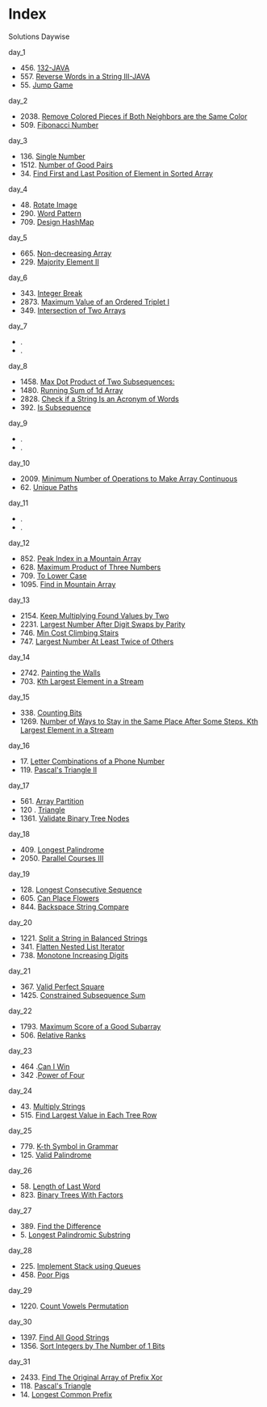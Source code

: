 # Index

Solutions Daywise

day_1
* 456\. [132-JAVA](https://github.com/shashank651156/75CodeStrong/blob/main/Code%20Challenges/132.java)
* 557\. [ Reverse Words in a String III-JAVA](https://github.com/shashank651156/75CodeStrong/blob/main/Code%20Challenges/557.java)
* 55\. [Jump Game](https://github.com/shashank651156/75CodeStrong/blob/main/Code%20Challenges/55-jumpGame.java)
  
day_2
* 2038\. [Remove Colored Pieces if Both Neighbors are the Same Color](https://github.com/shashank651156/75CodeStrong/blob/main/Code%20Challenges/day2/2038.java)
* 509\. [Fibonacci Number](https://github.com/shashank651156/75CodeStrong/blob/main/Code%20Challenges/day2/509_fibonacci.java)

day_3
* 136\. [Single Number](https://github.com/shashank651156/75CodeStrong/blob/main/Code%20Challenges/day%203/136_singleNumber.java)
* 1512\. [Number of Good Pairs](https://github.com/shashank651156/75CodeStrong/blob/main/Code%20Challenges/day%203/1512_numberOfGreatPairs.java)
* 34\. [Find First and Last Position of Element in Sorted Array](https://github.com/shashank651156/75CodeStrong/blob/main/Code%20Challenges/day%203/34.java)

day_4
* 48\. [Rotate Image](https://github.com/shashank651156/75CodeStrong/blob/main/Code%20Challenges/day%204/48.java)
* 290\. [Word Pattern](https://github.com/shashank651156/75CodeStrong/blob/main/Code%20Challenges/day%204/290.java)
* 709\. [Design HashMap](https://github.com/shashank651156/75CodeStrong/blob/main/Code%20Challenges/day%204/706.java)

day_5
* 665\. [Non-decreasing Array](https://github.com/shashank651156/75CodeStrong/blob/main/Code%20Challenges/day%205/665.java)
* 229\. [Majority Element II](https://github.com/shashank651156/75CodeStrong/blob/main/Code%20Challenges/day%205/229.java)

day_6
* 343\. [Integer Break](https://github.com/shashank651156/75CodeStrong/blob/main/Code%20Challenges/day%206/343.java)
* 2873\. [Maximum Value of an Ordered Triplet I](https://github.com/shashank651156/75CodeStrong/blob/main/Code%20Challenges/day%206/2873.java)
* 349\. [Intersection of Two Arrays](https://github.com/shashank651156/75CodeStrong/blob/main/Code%20Challenges/day%206/349.java)

day_7
* \. []()
* \. []()

day_8
* 1458\. [Max Dot Product of Two Subsequences:](https://github.com/shashank651156/75CodeStrong/blob/main/Code%20Challenges/day%208/1458.java)
* 1480\. [Running Sum of 1d Array](https://github.com/shashank651156/75CodeStrong/blob/main/Code%20Challenges/day%208/1480.java)
* 2828\. [Check if a String Is an Acronym of Words](https://github.com/shashank651156/75CodeStrong/blob/main/Code%20Challenges/day%208/2828.java)
* 392\. [Is Subsequence](https://github.com/shashank651156/75CodeStrong/blob/main/Code%20Challenges/day%208/392.java)

day_9
* \. []()
* \. []()

day_10
* 2009\. [Minimum Number of Operations to Make Array Continuous](https://github.com/shashank651156/75CodeStrong/blob/main/Code%20Challenges/day%2010/2009.java)
* 62\. [Unique Paths](https://github.com/shashank651156/75CodeStrong/blob/main/Code%20Challenges/day%2010/62.java)

day_11
* \. []()
* \. []()

day_12
* 852\. [Peak Index in a Mountain Array](https://github.com/shashank651156/75CodeStrong/blob/main/Code%20Challenges/day%2012/852.java)
* 628\. [Maximum Product of Three Numbers](https://github.com/shashank651156/75CodeStrong/blob/main/Code%20Challenges/day%2012/628.java)
* 709\. [To Lower Case](https://github.com/shashank651156/75CodeStrong/blob/main/Code%20Challenges/day%2012/709.java)
* 1095\. [Find in Mountain Array](https://github.com/shashank651156/75CodeStrong/blob/main/Code%20Challenges/day%2012/1095.java)

day_13
* 2154\. [Keep Multiplying Found Values by Two](https://github.com/shashank651156/75CodeStrong/blob/main/Code%20Challenges/day%2013/2154.java)
* 2231\. [Largest Number After Digit Swaps by Parity](https://github.com/shashank651156/75CodeStrong/blob/main/Code%20Challenges/day%2013/2231.java)
* 746\. [Min Cost Climbing Stairs](https://github.com/shashank651156/75CodeStrong/blob/main/Code%20Challenges/day%2013/746.java)
* 747\. [Largest Number At Least Twice of Others](https://github.com/shashank651156/75CodeStrong/blob/main/Code%20Challenges/day%2013/747.java)

day_14
* 2742\. [Painting the Walls](https://github.com/shashank651156/75CodeStrong/blob/main/Code%20Challenges/day%2014/2742.java)
* 703\. [Kth Largest Element in a Stream](https://github.com/shashank651156/75CodeStrong/blob/main/Code%20Challenges/day%2014/703.java)

day_15
* 338\. [Counting Bits](https://github.com/shashank651156/75CodeStrong/blob/main/Code%20Challenges/day%2015/338.java)
* 1269\. [Number of Ways to Stay in the Same Place After Some Steps. Kth Largest Element in a Stream](https://github.com/shashank651156/75CodeStrong/blob/main/Code%20Challenges/day%2015/1269.java)

day_16
* 17\. [Letter Combinations of a Phone Number](https://github.com/shashank651156/75CodeStrong/blob/main/Code%20Challenges/day%2016/17.java)
* 119\. [Pascal's Triangle II](https://github.com/shashank651156/75CodeStrong/blob/main/Code%20Challenges/day%2016/119.java)

day_17
* 561\. [Array Partition](https://github.com/shashank651156/75CodeStrong/blob/main/Code%20Challenges/day%2017/561.java)
* 120 \. [Triangle](https://github.com/shashank651156/75CodeStrong/blob/main/Code%20Challenges/day%2017/120.java)
* 1361\. [Validate Binary Tree Nodes](https://github.com/shashank651156/75CodeStrong/blob/main/Code%20Challenges/day%2017/1361.java)

day_18
* 409\. [Longest Palindrome](https://github.com/shashank651156/75CodeStrong/blob/main/Code%20Challenges/day%2018/409.java)
* 2050\. [Parallel Courses III](https://github.com/shashank651156/75CodeStrong/blob/main/Code%20Challenges/day%2018/2050.java)

day_19
* 128\. [Longest Consecutive Sequence](https://github.com/shashank651156/75CodeStrong/blob/main/Code%20Challenges/day%2019/128.java)
* 605\. [Can Place Flowers](https://github.com/shashank651156/75CodeStrong/blob/main/Code%20Challenges/day%2019/605.java)
* 844\. [Backspace String Compare](https://github.com/shashank651156/75CodeStrong/blob/main/Code%20Challenges/day%2019/844.java)

day_20
* 1221\. [Split a String in Balanced Strings](https://github.com/shashank651156/75CodeStrong/blob/main/Code%20Challenges/day%2020/1221.java)
* 341\. [Flatten Nested List Iterator](https://github.com/shashank651156/75CodeStrong/blob/main/Code%20Challenges/day%2020/341.java)
* 738\. [Monotone Increasing Digits](https://github.com/shashank651156/75CodeStrong/blob/main/Code%20Challenges/day%2020/738.java)

day_21
* 367\. [Valid Perfect Square](https://github.com/shashank651156/75CodeStrong/blob/main/Code%20Challenges/day%2021/367.java)
* 1425\. [Constrained Subsequence Sum](https://github.com/shashank651156/75CodeStrong/blob/main/Code%20Challenges/day%2021/1425.java)

day_22
* 1793\. [Maximum Score of a Good Subarray](https://github.com/shashank651156/75CodeStrong/blob/main/Code%20Challenges/day%2022/1793.java)
* 506\. [Relative Ranks](https://github.com/shashank651156/75CodeStrong/blob/main/Code%20Challenges/day%2022/506.java)

day_23
* 464 \.[Can I Win](https://github.com/shashank651156/75CodeStrong/blob/main/Code%20Challenges/day%2023/464.java)
* 342 \.[Power of Four](https://github.com/shashank651156/75CodeStrong/blob/main/Code%20Challenges/day%2023/342.java)

day_24
* 43\. [Multiply Strings](https://github.com/shashank651156/75CodeStrong/blob/main/Code%20Challenges/day%2024/43.java)
* 515\. [Find Largest Value in Each Tree Row](https://github.com/shashank651156/75CodeStrong/blob/main/Code%20Challenges/day%2024/515.java)

day_25
* 779\. [K-th Symbol in Grammar](https://github.com/shashank651156/75CodeStrong/blob/main/Code%20Challenges/day%2025/779.java)
* 125\. [Valid Palindrome](https://github.com/shashank651156/75CodeStrong/blob/main/Code%20Challenges/day%2025/125.java)

day_26
* 58\. [Length of Last Word](https://github.com/shashank651156/75CodeStrong/blob/main/Code%20Challenges/day%2026/58.java)
* 823\. [Binary Trees With Factors](https://github.com/shashank651156/75CodeStrong/blob/main/Code%20Challenges/day%2026/823.java)

day_27
* 389\. [Find the Difference](https://github.com/shashank651156/75CodeStrong/blob/main/Code%20Challenges/day%2027/389.java)
* 5\. [Longest Palindromic Substring](https://github.com/shashank651156/75CodeStrong/blob/main/Code%20Challenges/day%2027/5.java)

day_28
* 225\. [Implement Stack using Queues](https://github.com/shashank651156/75CodeStrong/blob/main/Code%20Challenges/day%2028/225.java)
* 458\. [Poor Pigs](https://github.com/shashank651156/75CodeStrong/blob/main/Code%20Challenges/day%2028/458.java)

day_29
* 1220\. [Count Vowels Permutation](https://github.com/shashank651156/75CodeStrong/blob/main/Code%20Challenges/day%2029/1220.java)

day_30
* 1397\. [Find All Good Strings](https://github.com/shashank651156/75CodeStrong/blob/main/Code%20Challenges/day%2030/1397.java)
* 1356\. [Sort Integers by The Number of 1 Bits](https://github.com/shashank651156/75CodeStrong/blob/main/Code%20Challenges/day%2030/1356.java)

day_31
* 2433\. [Find The Original Array of Prefix Xor](https://github.com/shashank651156/75CodeStrong/blob/main/Code%20Challenges/day%2031/2433.java)
* 118\. [Pascal's Triangle](https://github.com/shashank651156/75CodeStrong/blob/main/Code%20Challenges/day%2031/118.java)
* 14\. [Longest Common Prefix](https://github.com/shashank651156/75CodeStrong/blob/main/Code%20Challenges/day%2031/14.java)
